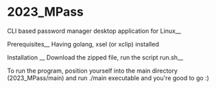 # 2023_MPass
CLI based password manager desktop application for Linux__

Prerequisites__
Having golang, xsel (or xclip) installed

Installation __
Download the zipped file, run the script run.sh__

To run the program, position yourself into the main directory (2023_MPass/main) and run ./main executable and you're good to go :)


